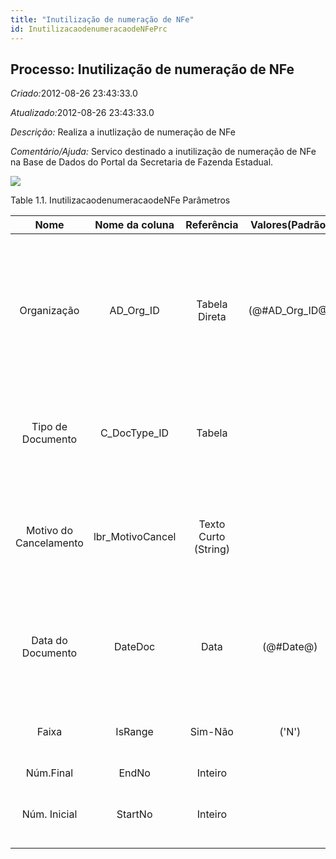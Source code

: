 ```yaml
---
title: "Inutilização de numeração de NFe"
id: InutilizacaodenumeracaodeNFePrc
---
```

<div id="d130726e1" class="section chapter">

<div class="titlepage">

<div>

<div>

## Processo: Inutilização de numeração de NFe

</div>

</div>

</div>

<span class="emphasis"> *Criado:*</span>2012-08-26 23:43:33.0

<span class="emphasis">*Atualizado:*</span>2012-08-26 23:43:33.0

<span class="emphasis"> *Descrição:* </span>Realiza a inutlização de
numeração de NFe

<span class="emphasis"> *Comentário/Ajuda:* </span>Servico destinado a
inutilização de numeração de NFe na Base de Dados do Portal da
Secretaria de Fazenda Estadual.

![](/img/manual/InutilizacaodenumeracaodeNFe.png)

<div id="d130726e22" class="table">

<div class="table-title">

Table 1.1. InutilizacaodenumeracaodeNFe
Parâmetros

</div>

<div class="table-contents">

|          Nome          |  Nome da coluna   |      Referência      |  Valores(Padrão)  |                     Descrição                      |                                                                      Comentário/Ajuda                                                                       |
| :--------------------: | :---------------: | :------------------: | :---------------: | :------------------------------------------------: | :---------------------------------------------------------------------------------------------------------------------------------------------------------: |
|      Organização       |    AD\_Org\_ID    |    Tabela Direta     | (@\#AD\_Org\_ID@) |     Entidade organizacional dentro da Empresa      | Uma "Organização" é uma unidade de sua "Empresa" ou "Entidade Legal" - os exemplos são loja, departamento. Você pode compartilhar dados entre organizações. |
|   Tipo de Documento    |  C\_DocType\_ID   |        Tabela        |                   |            Tipo de Documento ou regras             |                                    O "Tipo de Documento" determina a seqüência do documento e as regras de processamento                                    |
| Motivo do Cancelamento | lbr\_MotivoCancel | Texto Curto (String) |                   | Motivo do Cancelamento (Entre 15 e 255 caracteres) |            Campo para ser lancado o motivo do cancelamento da NF, deve conter entre 15 e 255 caracteres e é obrigatório para cancelar uma NF-e.             |
|   Data do Documento    |      DateDoc      |         Data         |    (@\#Date@)     |                 Data do Documento                  |                      A "Data do Documento" indica a data em que o documento foi gerado. Ela pode ser ou não a mesma da data contábil.                       |
|         Faixa          |      IsRange      |       Sim-Não        |       ('N')       |         O parâmetro é uma faixa de valores         |                                      A caixa de verificação "Faixa" indica que este parâmetro é uma faixa de valores.                                       |
|       Núm.Final        |       EndNo       |       Inteiro        |                   |                        null                        |                                                                            null                                                                             |
|      Núm. Inicial      |      StartNo      |       Inteiro        |                   |               Número Inicial/posição               |                                     O "Número Inicial" indica a posição de início na linha ou número do campo na linha                                      |

</div>

</div>

  

</div>
